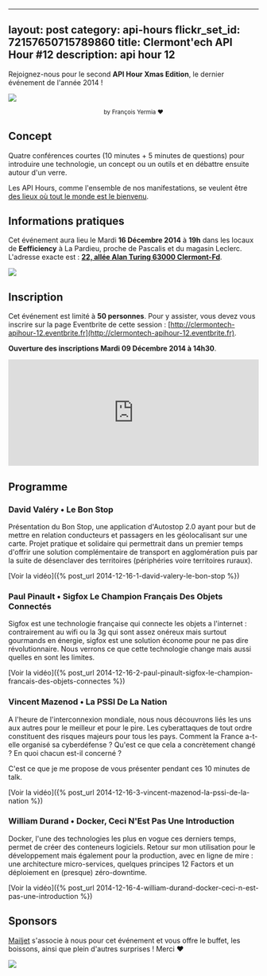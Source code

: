 ---
layout: post
category: api-hours
flickr_set_id: 72157650715789860
title: Clermont'ech API Hour &#35;12
description: api hour 12
------

Rejoignez-nous pour le second **API Hour Xmas Edition**, le dernier événement de
l'année 2014 !

![](/images/platypus-ah12.jpg)
<center><small>by François Yermia &hearts;</small></center>

## Concept

Quatre conférences courtes (10 minutes + 5 minutes de questions) pour introduire
une technologie, un concept ou un outils et en débattre ensuite autour d'un
verre.

Les API Hours, comme l'ensemble de nos manifestations, se veulent être [des
lieux où tout le monde est le bienvenu](/code-of-conduct.html).

## Informations pratiques

Cet événement aura lieu le Mardi **16 Décembre 2014** à **19h** dans les locaux
de **Eefficiency** à La Pardieu, proche de Pascalis et du magasin Leclerc.
L'adresse exacte est : [**22, allée Alan Turing 63000
Clermont-Fd**](https://www.google.com/maps/place/22+All%C3%A9e+Alan+Turing/@45.7590795,3.1301792,17z).

[![](http://maps.googleapis.com/maps/api/staticmap?size=600x400&sensor=false&markers=color:red|45.7590795,3.1301792)](https://www.google.com/maps/place/22+All%C3%A9e+Alan+Turing/@45.7590795,3.1301792,17z)

## Inscription

Cet événement est limité à **50 personnes**. Pour y assister, vous devez vous
inscrire sur la page Eventbrite de cette session :
[http://clermontech-apihour-12.eventbrite.fr](http://clermontech-apihour-12.eventbrite.fr).

**Ouverture des inscriptions Mardi 09 Décembre 2014 à 14h30**.

<iframe src="http://www.eventbrite.com/tickets-external?eid=14832892581&amp;ref=etckt&amp;v=2" frameborder="0" height="214" width="100%" vspace="0" hspace="0" marginheight="5" marginwidth="5" scrolling="auto" allowtransparency="true">Clermont'ech Eventbrite</iframe>

## Programme

### David Valéry • Le Bon Stop

Présentation du Bon Stop, une application d'Autostop 2.0 ayant pour but de
mettre en relation conducteurs et passagers en les géolocalisant sur une carte.
Projet pratique et solidaire qui permettrait dans un premier temps d'offrir une
solution complémentaire de transport en agglomération puis par la suite de
désenclaver des territoires (périphéries voire territoires ruraux).

[Voir la vidéo]({% post_url 2014-12-16-1-david-valery-le-bon-stop %})

### Paul Pinault • Sigfox Le Champion Français Des Objets Connectés

Sigfox est une technologie française qui connecte les objets a l'internet :
contrairement au wifi ou la 3g qui sont assez onéreux mais surtout gourmands en
énergie, sigfox est une solution économe pour ne pas dire révolutionnaire. Nous
verrons ce que cette technologie change mais aussi quelles en sont les limites.

[Voir la vidéo]({% post_url 2014-12-16-2-paul-pinault-sigfox-le-champion-francais-des-objets-connectes %})

### Vincent Mazenod • La PSSI De La Nation

A l'heure de l'interconnexion mondiale, nous nous découvrons liés les uns aux
autres pour le meilleur et pour le pire. Les cyberattaques de tout ordre
constituent des risques majeurs pour tous les pays. Comment la France a-t-elle
organisé sa cyberdéfense ? Qu'est ce que cela a concrètement changé ? En quoi
chacun est-il concerné ?

C'est ce que je me propose de vous présenter pendant ces 10 minutes de talk.

[Voir la vidéo]({% post_url 2014-12-16-3-vincent-mazenod-la-pssi-de-la-nation %})

### William Durand • Docker, Ceci N'Est Pas Une Introduction

Docker, l'une des technologies les plus en vogue ces derniers temps, permet de
créer des conteneurs logiciels. Retour sur mon utilisation pour le développement
mais également pour la production, avec en ligne de mire : une architecture
micro-services, quelques principes 12 Factors et un déploiement en (presque)
zéro-downtime.

[Voir la vidéo]({% post_url 2014-12-16-4-william-durand-docker-ceci-n-est-pas-une-introduction %})

## Sponsors

[Mailjet](https://www.mailjet.com/) s'associe à nous pour cet événement et vous
offre le buffet, les boissons, ainsi que plein d'autres surprises ! Merci
&hearts;

[![](/images/mailjet.png)](https://www.mailjet.com/)

